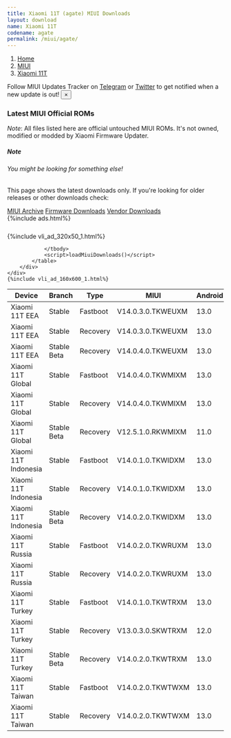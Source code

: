 ```yaml
---
title: Xiaomi 11T (agate) MIUI Downloads
layout: download
name: Xiaomi 11T
codename: agate
permalink: /miui/agate/
---
```

<nav aria-label="breadcrumb">
    <ol class="breadcrumb">
        <li class="breadcrumb-item"><a href="/">Home</a></li>
        <li class="breadcrumb-item"><a href="/miui/">MIUI</a></li>
        <li class="breadcrumb-item active" aria-current="page"><a href="/miui/agate/">Xiaomi 11T</a></li>
    </ol>
</nav>
<div class="alert alert-primary alert-dismissible fade show" role="alert">
    Follow MIUI Updates Tracker on <a href="https://t.me/MIUIUpdatesTracker" class="alert-link">Telegram</a>
     or <a href="https://twitter.com/MiFwUpdater" class="alert-link">Twitter</a> to get notified when a new update is out!
    <button type="button" class="close" data-dismiss="alert" aria-label="Close">
        <span aria-hidden="true">&times;</span>
    </button>
</div>

### Latest MIUI Official ROMs
*Note*: All files listed here are official untouched MIUI ROMs. It's not owned, modified or modded by Xiaomi Firmware Updater.
<div class="card">
  <div class="card-body">
    <h5 class="card-title">Note</h5>
    <h6 class="card-subtitle mb-2 text-muted">You might be looking for something else!</h6>
    <p class="card-text">This page shows the latest downloads only.
     If you're looking for older releases or other downloads check:</p>
    <a href="/archive/miui/agate/" class="card-link">MIUI Archive</a>
    <a href="/firmware/agate/" class="card-link">Firmware Downloads</a>
    <a href="/vendor/agate/" class="card-link">Vendor Downloads</a>
  </div>
</div>
{%include ads.html%}
<div class="row justify-content-center">
    <div class="col-10">
        <div class="table-responsive-md" style="margin-top: 25px;">
            {%include vli_ad_320x50_1.html%}
            <table id="miui" class="display dt-responsive nowrap compact table table-striped table-hover table-sm">
                <thead class="thead-dark">
                    <tr>
                        <th data-ref="device">Device</th>
                        <th data-ref="branch">Branch</th>
                        <th data-ref="type">Type</th>
                        <th data-ref="miui">MIUI</th>
                        <th data-ref="android">Android</th>
                        <th data-ref="size">Size</th>
                        <th data-ref="size">Date</th>
                        <th data-ref="link">Link</th>
                    </tr>
                </thead>
                <tbody>
                <tr><td>Xiaomi 11T EEA</td><td>Stable</td><td>Fastboot</td><td>V14.0.3.0.TKWEUXM</td><td>13.0</td><td>6.2 GB</td><td>2023-04-28</td><td><a href="/miui/agate/stable/V14.0.3.0.TKWEUXM/">Download</a></td></tr>
<tr><td>Xiaomi 11T EEA</td><td>Stable</td><td>Recovery</td><td>V14.0.3.0.TKWEUXM</td><td>13.0</td><td>3.8 GB</td><td>2023-06-01</td><td><a href="/miui/agate/stable/V14.0.3.0.TKWEUXM/">Download</a></td></tr>
<tr><td>Xiaomi 11T EEA</td><td>Stable Beta</td><td>Recovery</td><td>V14.0.4.0.TKWEUXM</td><td>13.0</td><td>3.8 GB</td><td>2023-06-27</td><td><a href="/miui/agate/stable beta/V14.0.4.0.TKWEUXM/">Download</a></td></tr>
<tr><td>Xiaomi 11T Global</td><td>Stable</td><td>Fastboot</td><td>V14.0.4.0.TKWMIXM</td><td>13.0</td><td>6.5 GB</td><td>2023-03-08</td><td><a href="/miui/agate/stable/V14.0.4.0.TKWMIXM/">Download</a></td></tr>
<tr><td>Xiaomi 11T Global</td><td>Stable</td><td>Recovery</td><td>V14.0.4.0.TKWMIXM</td><td>13.0</td><td>3.8 GB</td><td>2023-03-27</td><td><a href="/miui/agate/stable/V14.0.4.0.TKWMIXM/">Download</a></td></tr>
<tr><td>Xiaomi 11T Global</td><td>Stable Beta</td><td>Recovery</td><td>V12.5.1.0.RKWMIXM</td><td>11.0</td><td>2.8 GB</td><td>2021-09-15</td><td><a href="/miui/agate/stable beta/V12.5.1.0.RKWMIXM/">Download</a></td></tr>
<tr><td>Xiaomi 11T Indonesia</td><td>Stable</td><td>Fastboot</td><td>V14.0.1.0.TKWIDXM</td><td>13.0</td><td>6.1 GB</td><td>2023-01-30</td><td><a href="/miui/agate/stable/V14.0.1.0.TKWIDXM/">Download</a></td></tr>
<tr><td>Xiaomi 11T Indonesia</td><td>Stable</td><td>Recovery</td><td>V14.0.1.0.TKWIDXM</td><td>13.0</td><td>3.8 GB</td><td>2023-02-15</td><td><a href="/miui/agate/stable/V14.0.1.0.TKWIDXM/">Download</a></td></tr>
<tr><td>Xiaomi 11T Indonesia</td><td>Stable Beta</td><td>Recovery</td><td>V14.0.2.0.TKWIDXM</td><td>13.0</td><td>3.8 GB</td><td>2023-05-16</td><td><a href="/miui/agate/stable beta/V14.0.2.0.TKWIDXM/">Download</a></td></tr>
<tr><td>Xiaomi 11T Russia</td><td>Stable</td><td>Fastboot</td><td>V14.0.2.0.TKWRUXM</td><td>13.0</td><td>5.9 GB</td><td>2023-05-12</td><td><a href="/miui/agate/stable/V14.0.2.0.TKWRUXM/">Download</a></td></tr>
<tr><td>Xiaomi 11T Russia</td><td>Stable</td><td>Recovery</td><td>V14.0.2.0.TKWRUXM</td><td>13.0</td><td>3.8 GB</td><td>2023-05-22</td><td><a href="/miui/agate/stable/V14.0.2.0.TKWRUXM/">Download</a></td></tr>
<tr><td>Xiaomi 11T Turkey</td><td>Stable</td><td>Fastboot</td><td>V14.0.1.0.TKWTRXM</td><td>13.0</td><td>6.0 GB</td><td>2023-02-17</td><td><a href="/miui/agate/stable/V14.0.1.0.TKWTRXM/">Download</a></td></tr>
<tr><td>Xiaomi 11T Turkey</td><td>Stable</td><td>Recovery</td><td>V13.0.3.0.SKWTRXM</td><td>12.0</td><td>3.4 GB</td><td>2022-08-25</td><td><a href="/miui/agate/stable/V13.0.3.0.SKWTRXM/">Download</a></td></tr>
<tr><td>Xiaomi 11T Turkey</td><td>Stable Beta</td><td>Recovery</td><td>V14.0.2.0.TKWTRXM</td><td>13.0</td><td>3.8 GB</td><td>2023-05-29</td><td><a href="/miui/agate/stable beta/V14.0.2.0.TKWTRXM/">Download</a></td></tr>
<tr><td>Xiaomi 11T Taiwan</td><td>Stable</td><td>Fastboot</td><td>V14.0.2.0.TKWTWXM</td><td>13.0</td><td>5.4 GB</td><td>2023-03-16</td><td><a href="/miui/agate/stable/V14.0.2.0.TKWTWXM/">Download</a></td></tr>
<tr><td>Xiaomi 11T Taiwan</td><td>Stable</td><td>Recovery</td><td>V14.0.2.0.TKWTWXM</td><td>13.0</td><td>3.7 GB</td><td>2023-03-28</td><td><a href="/miui/agate/stable/V14.0.2.0.TKWTWXM/">Download</a></td></tr>

                </tbody>
                <script>loadMiuiDownloads()</script>
            </table>
        </div>
    </div>
    {%include vli_ad_160x600_1.html%}
</div>
